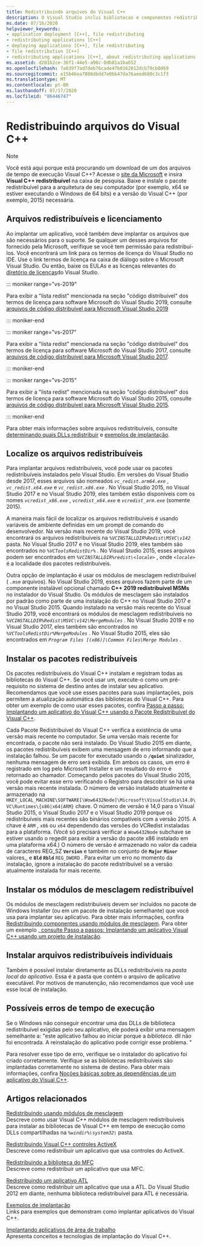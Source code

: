 ```yaml
---
title: Redistribuindo arquivos do Visual C++
description: O Visual Studio inclui bibliotecas e componentes redistribuíveis que você pode implantar com seu aplicativo.
ms.date: 07/16/2020
helpviewer_keywords:
- application deployment [C++], file redistributing
- redistributing applications [C++]
- deploying applications [C++], file redistributing
- file redistribution [C++]
- redistributing applications [C++], about redistributing applications
ms.assetid: d201b2ce-36f1-44e5-a96c-0db81a1ba652
ms.openlocfilehash: 7a639f7ad7deb76cade47b0162012dcb70cb0d69
ms.sourcegitcommit: e15b46ea7888dbdd7e0bb47da76aeed680c3c1f3
ms.translationtype: MT
ms.contentlocale: pt-BR
ms.lasthandoff: 07/17/2020
ms.locfileid: "86446747"
---
```

# <a name="redistributing-visual-c-files"></a>Redistribuindo arquivos do Visual C++

> [!NOTE]
> Você está aqui porque está procurando um download de um dos arquivos de tempo de execução Visual C++? Acesse o [site da Microsoft](https://www.microsoft.com/) e insira **Visual C++ redistribuível** na caixa de pesquisa. Baixe e instale o pacote redistribuível para a arquitetura de seu computador (por exemplo, x64 se estiver executando o Windows de 64 bits) e a versão do Visual C++ (por exemplo, 2015) necessária.

## <a name="redistributable-files-and-licensing"></a>Arquivos redistribuíveis e licenciamento

Ao implantar um aplicativo, você também deve implantar os arquivos que são necessários para o suporte. Se qualquer um desses arquivos for fornecido pela Microsoft, verifique se você tem permissão para redistribuí-los. Você encontrará um link para os termos de licença do Visual Studio no IDE. Use o link termos de licença na caixa de diálogo sobre o Microsoft Visual Studio. Ou então, baixe os EULAs e as licenças relevantes do [diretório de licenças](https://visualstudio.microsoft.com/license-terms/)do Visual Studio.

::: moniker range="vs-2019"

Para exibir a "lista redist" mencionada na seção "código distribuível" dos termos de licença para software Microsoft do Visual Studio 2019, consulte [arquivos de código distribuível para Microsoft Visual Studio 2019](/visualstudio/releases/2019/redistribution#-distributable-code-files-for-visual-studio-2019)

::: moniker-end

::: moniker range="vs-2017"

Para exibir a "lista redist" mencionada na seção "código distribuível" dos termos de licença para software Microsoft do Visual Studio 2017, consulte [arquivos de código distribuível para Microsoft Visual Studio 2017](/visualstudio/productinfo/2017-redistribution-vs#-distributable-code-files-for-visual-studio-2017).

::: moniker-end

::: moniker range="vs-2015"

Para exibir a "lista redist" mencionada na seção "código distribuível" dos termos de licença para software Microsoft do Visual Studio 2015, consulte [arquivos de código distribuível para Microsoft Visual Studio 2015](/visualstudio/productinfo/2015-redistribution-vs#-distributable-code-files-for-visual-studio-2015).

::: moniker-end

Para obter mais informações sobre arquivos redistribuíveis, consulte [determinando quais DLLs redistribuir](determining-which-dlls-to-redistribute.md) e [exemplos de implantação](deployment-examples.md).

## <a name="locate-the-redistributable-files"></a>Localize os arquivos redistribuíveis

Para implantar arquivos redistribuíveis, você pode usar os pacotes redistribuíveis instalados pelo Visual Studio. Em versões do Visual Studio desde 2017, esses arquivos são nomeados *`vc_redist.arm64.exe`* , *`vc_redist.x64.exe`* e *`vc_redist.x86.exe`* . No Visual Studio 2015, no Visual Studio 2017 e no Visual Studio 2019, eles também estão disponíveis com os nomes *`vcredist_x86.exe`* , *`vcredist_x64.exe`* e *`vcredist_arm.exe`* (somente 2015).

A maneira mais fácil de localizar os arquivos redistribuíveis é usando variáveis de ambiente definidas em um prompt de comando do desenvolvedor. Na versão mais recente do Visual Studio 2019, você encontrará os arquivos redistribuíveis na *`%VCINSTALLDIR%Redist\MSVC\v142`* pasta. No Visual Studio 2017 e no Visual Studio 2019, eles também são encontrados no *`%VCToolsRedistDir%`* . No Visual Studio 2015, esses arquivos podem ser encontrados em *`%VCINSTALLDIR%redist\<locale>`* , onde *`<locale>`* é a localidade dos pacotes redistribuíveis.

Outra opção de implantação é usar os módulos de mesclagem redistribuível ( *`.msm`* arquivos). No Visual Studio 2019, esses arquivos fazem parte de um componente instalável opcional chamado **C++ 2019 redistribuível MSMs** no instalador do Visual Studio. Os módulos de mesclagem são instalados por padrão como parte de uma instalação do C++ no Visual Studio 2017 e no Visual Studio 2015. Quando instalado na versão mais recente do Visual Studio 2019, você encontrará os módulos de mesclagem redistribuíveis no *`%VCINSTALLDIR%Redist\MSVC\v142\MergeModules`* . No Visual Studio 2019 e no Visual Studio 2017, eles também são encontrados no *`%VCToolsRedistDir%MergeModules`* . No Visual Studio 2015, eles são encontrados em *`Program Files [(x86)]\Common Files\Merge Modules`* .

## <a name="install-the-redistributable-packages"></a>Instalar os pacotes redistribuíveis

Os pacotes redistribuíveis do Visual C++ instalam e registram todas as bibliotecas do Visual C++. Se você usar um, execute-o como um pré-requisito no sistema de destino antes de instalar seu aplicativo. Recomendamos que você use esses pacotes para suas implantações, pois permitem a atualização automática das bibliotecas do Visual C++. Para obter um exemplo de como usar esses pacotes, confira [Passo a passo: Implantando um aplicativo do Visual C++ usando o Pacote Redistribuível do Visual C++](deploying-visual-cpp-application-by-using-the-vcpp-redistributable-package.md).

Cada Pacote Redistribuível do Visual C++ verifica a existência de uma versão mais recente no computador. Se uma versão mais recente for encontrada, o pacote não será instalado. Do Visual Studio 2015 em diante, os pacotes redistribuíveis exibem uma mensagem de erro informando que a instalação falhou. Se um pacote for executado usando o **`/quiet`** sinalizador, nenhuma mensagem de erro será exibida. Em ambos os casos, um erro é registrado em log pelo Microsoft Installer e um resultado do erro é retornado ao chamador. Começando pelos pacotes do Visual Studio 2015, você pode evitar esse erro verificando o Registro para descobrir se há uma versão mais recente instalada. O número de versão instalado atualmente é armazenado na `HKEY_LOCAL_MACHINE\SOFTWARE[\Wow6432Node]\Microsoft\VisualStudio\14.0\VC\Runtimes\{x86|x64|ARM}` chave. O número de versão é 14,0 para o Visual Studio 2015, o Visual Studio 2017 e o Visual Studio 2019 porque os redistribuíveis mais recentes são binários compatíveis com a versão 2015. A chave é `ARM` , `x86` ou `x64` dependendo das versões do VCRedist instaladas para a plataforma. (Você só precisará verificar a `Wow6432Node` subchave se estiver usando o regedit para exibir a versão do pacote x86 instalado em uma plataforma x64.) O número de versão é armazenado no valor da cadeia de caracteres REG_SZ **`Version`** e também no conjunto de **`Major`** **`Minor`** valores,, e **`Bld`** **`Rbld`** `REG_DWORD` . Para evitar um erro no momento da instalação, ignore a instalação do pacote redistribuível se a versão atualmente instalada for mais recente.

## <a name="install-the-redistributable-merge-modules"></a>Instalar os módulos de mesclagem redistribuível

Os módulos de mesclagem redistribuíveis devem ser incluídos no pacote de Windows Installer (ou em um pacote de instalação semelhante) que você usa para implantar seu aplicativo. Para obter mais informações, confira [Redistribuindo componentes usando módulos de mesclagem](redistributing-components-by-using-merge-modules.md). Para obter um exemplo [, consulte Passo a passos: Implantando um aplicativo Visual C++ usando um projeto de instalação](walkthrough-deploying-a-visual-cpp-application-by-using-a-setup-project.md).

## <a name="install-individual-redistributable-files"></a>Instalar arquivos redistribuíveis individuais

Também é possível instalar diretamente as DLLs redistribuíveis na *pasta local do aplicativo*. Essa é a pasta que contém o arquivo de aplicativo executável. Por motivos de manutenção, não recomendamos que você use esse local de instalação.

## <a name="potential-run-time-errors"></a>Possíveis erros de tempo de execução

Se o Windows não conseguir encontrar uma das DLLs de biblioteca redistribuível exigidas pelo seu aplicativo, ele poderá exibir uma mensagem semelhante a: "este aplicativo falhou ao iniciar porque a *biblioteca*. dll não foi encontrada. A reinstalação do aplicativo pode corrigir esse problema. "

Para resolver esse tipo de erro, verifique se o instalador do aplicativo foi criado corretamente. Verifique se as bibliotecas redistribuíveis são implantadas corretamente no sistema de destino. Para obter mais informações, confira [Noções básicas sobre as dependências de um aplicativo do Visual C++](understanding-the-dependencies-of-a-visual-cpp-application.md).

## <a name="related-articles"></a>Artigos relacionados

[Redistribuindo usando módulos de mesclagem](redistributing-components-by-using-merge-modules.md)\
Descreve como usar Visual C++ módulos de mesclagem redistribuíveis para instalar as bibliotecas de Visual C++ em tempo de execução como DLLs compartilhadas na *`%windir%\system32\`* pasta.

[Redistribuindo Visual C++ controles ActiveX](redistributing-visual-cpp-activex-controls.md)\
Descreve como redistribuir um aplicativo que usa controles do ActiveX.

[Redistribuindo a biblioteca do MFC](redistributing-the-mfc-library.md)\
Descreve como redistribuir um aplicativo que usa MFC.

[Redistribuindo um aplicativo ATL](redistributing-an-atl-application.md)\
Descreve como redistribuir um aplicativo que usa a ATL. Do Visual Studio 2012 em diante, nenhuma biblioteca redistribuível para ATL é necessária.

[Exemplos de implantação](deployment-examples.md)\
Links para exemplos que demonstram como implantar aplicativos do Visual C++.

[Implantando aplicativos de área de trabalho](deploying-native-desktop-applications-visual-cpp.md)\
Apresenta conceitos e tecnologias de implantação do Visual C++.
